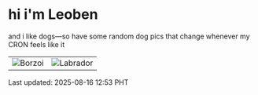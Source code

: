 # hi i'm Leoben

and i like dogs—so have some random dog pics that change whenever my CRON feels like it

|  |  |
|--------|----------|
| ![Borzoi](https://random-dog-vercel.vercel.app/api/random-borzoi?v=1755320007) | ![Labrador](https://random-dog-vercel.vercel.app/api/random-labrador?v=1755320007) |

Last updated: 2025-08-16 12:53 PHT
